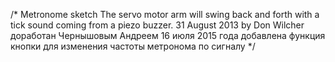 /*
Metronome sketch
The servo motor arm will swing back and forth with a tick sound coming
from a piezo buzzer.
31 August 2013
by Don Wilcher
доработан Чернышовым Андреем 16 июля 2015 года
добавлена функция кнопки для изменения частоты метронома по сигналу
*/
